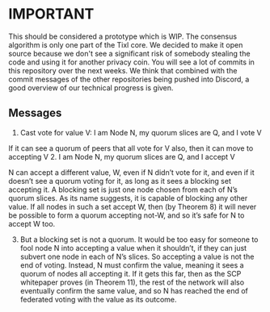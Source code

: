 # IMPORTANT

This should be considered a prototype which is WIP. The consensus algorithm is only one part of the Tixl core. We decided to make it open source because we don't see a significant risk of somebody stealing the code and using it for another privacy coin. You will see a lot of commits in this repository over the next weeks. We think that combined with the commit messages of the other repositories being pushed into Discord, a good overview of our technical progress is given.

## Messages
1. Cast vote for value V: I am Node N, my quorum slices are Q, and I vote V

 If it can see a quorum of peers that all vote for V also, then it can move to accepting V
2. I am Node N, my quorum slices are Q, and I accept V

 N can accept a different value, W, even if N didn’t vote for it, and even if it doesn’t see a quorum voting for it, as long as it sees a blocking set accepting it. A blocking set is just one node chosen from each of N’s quorum slices. As its name suggests, it is capable of blocking any other value. If all nodes in such a set accept W, then (by Theorem 8) it will never be possible to form a quorum accepting not-W, and so it’s safe for N to accept W too.

3. But a blocking set is not a quorum. It would be too easy for someone to fool node N into accepting a value when it shouldn’t, if they can just subvert one node in each of N’s slices. So accepting a value is not the end of voting. Instead, N must confirm the value, meaning it sees a quorum of nodes all accepting it. If it gets this far, then as the SCP whitepaper proves (in Theorem 11), the rest of the network will also eventually confirm the same value, and so N has reached the end of federated voting with the value as its outcome.
